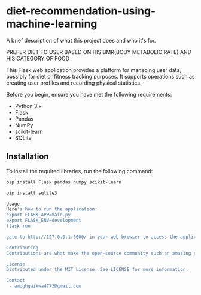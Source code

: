 # diet-recommendation-using-machine-learning


A brief description of what this project does and who it's for.

PREFER DIET TO USER BASED ON HIS BMR(BODY METABOLIC RATE) AND HIS CATEGORY OF FOOD 

This Flask web application provides a platform for managing user data, possibly for diet or fitness tracking purposes. It supports operations such as creating user profiles and recording physical statistics.


Before you begin, ensure you have met the following requirements:
- Python 3.x
- Flask
- Pandas
- NumPy
- scikit-learn
- SQLite

## Installation

To install the required libraries, run the following command:

```bash
pip install Flask pandas numpy scikit-learn

pip install sqlite3

Usage
Here's how to run the application:
export FLASK_APP=main.py
export FLASK_ENV=development
flask run

gate to http://127.0.0.1:5000/ in your web browser to access the application.

Contributing
Contributions are what make the open-source community such an amazing place to learn, inspire, and create. Any contributions you make are greatly appreciated.

License
Distributed under the MIT License. See LICENSE for more information.

Contact
 - amoghgaikwad773@gmail.com
